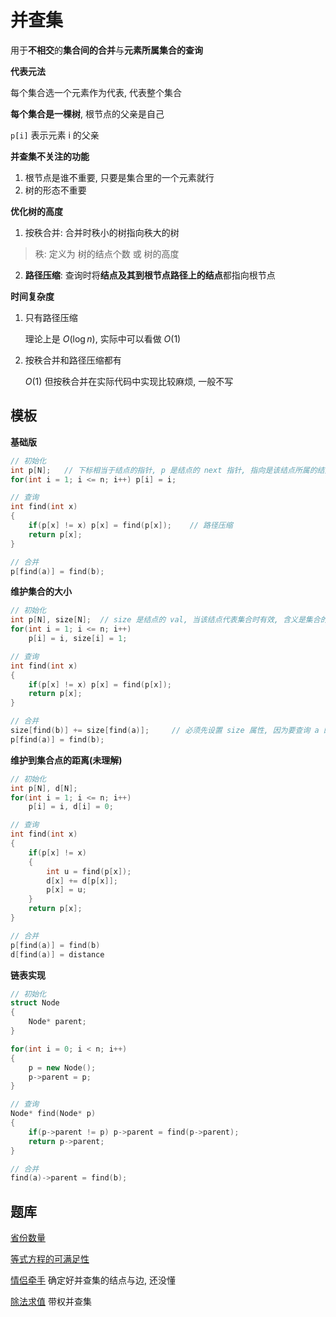 # 并查集

用于**不相交**的**集合间的合并**与**元素所属集合的查询**

**代表元法**

每个集合选一个元素作为代表, 代表整个集合

**每个集合是一棵树**, 根节点的父亲是自己

`p[i]` 表示元素 i 的父亲

**并查集不关注的功能**

1. 根节点是谁不重要, 只要是集合里的一个元素就行
2. 树的形态不重要

**优化树的高度**

1. 按秩合并: 合并时秩小的树指向秩大的树

> 秩: 定义为  树的结点个数  或  树的高度

2. **路径压缩**: 查询时将**结点及其到根节点路径上的结点**都指向根节点

**时间复杂度**

1. 只有路径压缩 

   理论上是 $O(\log n)$, 实际中可以看做 $O(1)$

2. 按秩合并和路径压缩都有

   $O(1)$ 但按秩合并在实际代码中实现比较麻烦, 一般不写

## 模板

**基础版**

```C++
// 初始化
int p[N];	// 下标相当于结点的指针, p 是结点的 next 指针, 指向是该结点所属的结点
for(int i = 1; i <= n; i++) p[i] = i;

// 查询
int find(int x)
{
    if(p[x] != x) p[x] = find(p[x]);	// 路径压缩
    return p[x];
}

// 合并
p[find(a)] = find(b);
```

**维护集合的大小**

```C++
// 初始化
int p[N], size[N];	// size 是结点的 val, 当该结点代表集合时有效, 含义是集合的大小
for(int i = 1; i <= n; i++)
    p[i] = i, size[i] = 1;

// 查询
int find(int x)
{
    if(p[x] != x) p[x] = find(p[x]);
    return p[x];
}

// 合并
size[find(b)] += size[find(a)];		// 必须先设置 size 属性, 因为要查询 a 的集合点, a 的集合点在合并后就变为 b 的集合点了
p[find(a)] = find(b);				
```

**维护到集合点的距离(未理解)**

```C++
// 初始化
int p[N], d[N];
for(int i = 1; i <= n; i++)
    p[i] = i, d[i] = 0;

// 查询
int find(int x)
{
    if(p[x] != x)
    {
        int u = find(p[x]);
        d[x] += d[p[x]];
        p[x] = u;
    }
    return p[x];
}

// 合并
p[find(a)] = find(b)
d[find(a)] = distance
```

**链表实现**

```C++
// 初始化
struct Node
{
    Node* parent;
}

for(int i = 0; i < n; i++) 
{
    p = new Node();    
    p->parent = p;
}

// 查询
Node* find(Node* p)
{
    if(p->parent != p) p->parent = find(p->parent);
    return p->parent;
}

// 合并
find(a)->parent = find(b);
```

## 题库

[省份数量](https://leetcode.cn/problems/number-of-provinces/)

[等式方程的可满足性](https://leetcode.cn/problems/satisfiability-of-equality-equations/)	

[情侣牵手](https://leetcode.cn/problems/couples-holding-hands/)	确定好并查集的结点与边, 还没懂

[除法求值](https://leetcode.cn/problems/evaluate-division/)	带权并查集

